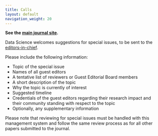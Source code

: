 ```yaml
---
title: Calls
layout: default
navigation_weight: 20
---
```


**See the [main journal site](https://datasciencehub.net/).**

Data Science welcomes suggestions for special issues, to be sent to the
[editors-in-chief](mailto:kuhntobias@gmail.com,michel.dumontier@gmail.com).

Please include the following information:

- Topic of the special issue
- Names of all guest editors
- A tentative list of reviewers or Guest Editorial Board members
- A short description of the topic
- Why the topic is currently of interest
- Suggested timeline
- Credentials of the guest editors regarding their research impact and their
  community standing with respect to the topic
- Optionally, any supplementary information

Please note that reviewing for special issues must be handled with this
management system and follow the same review process as for all other papers
submitted to the journal.

